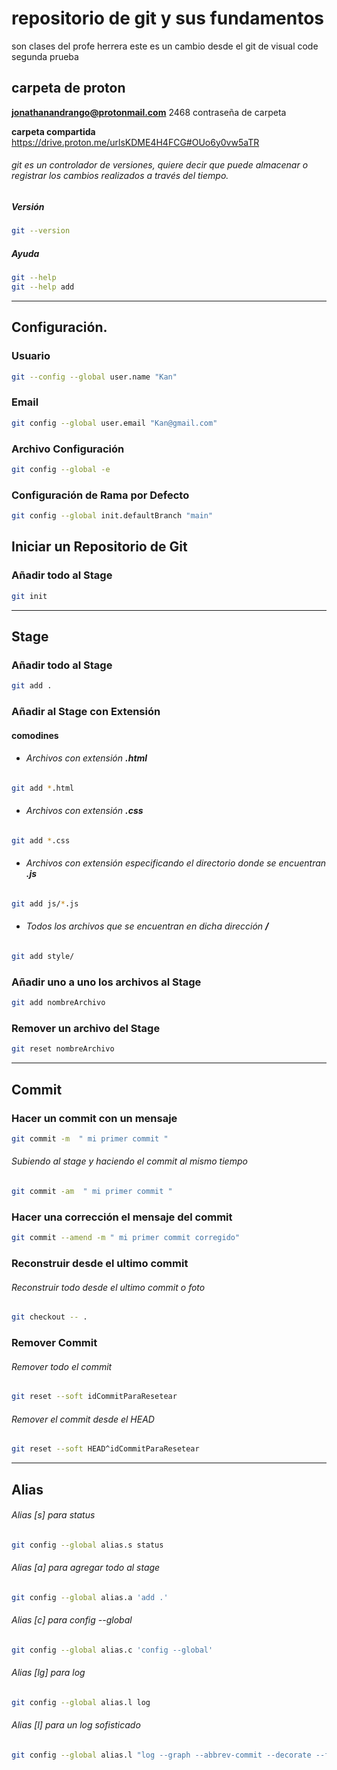 # repositorio de git y sus fundamentos

son clases del profe herrera
este es un cambio desde el git de visual code
segunda prueba

## carpeta de proton

**<jonathanandrango@protonmail.com>**
2468 contraseña de carpeta

**carpeta compartida**
<https://drive.proton.me/urlsKDME4H4FCG#OUo6y0vw5aTR>


###### git es un controlador de versiones, quiere decir que puede almacenar o registrar los cambios realizados a través del tiempo.
##### Versión
```bash
git --version
```
##### Ayuda
```bash
git --help
git --help add
```
---
## Configuración.
### Usuario
```bash
git --config --global user.name "Kan"
```
### Email
```bash
git config --global user.email "Kan@gmail.com"
```
### Archivo Configuración
```bash
git config --global -e
```
### Configuración de Rama por Defecto
```bash
git config --global init.defaultBranch "main"
```

## Iniciar un Repositorio de Git
### Añadir todo al Stage
```bash
git init
```
---
## Stage  
### Añadir todo al Stage
```bash
git add .
```
### Añadir al Stage con Extensión
####  comodines
- ###### Archivos con extensión    **.html**
```bash
git add *.html
```
- ###### Archivos con extensión    **.css**
```bash
git add *.css
```
- ###### Archivos con extensión especificando el directorio donde se encuentran    **.js**
```bash
git add js/*.js
```
- ###### Todos los archivos que  se encuentran en dicha dirección    **/**
```bash
git add style/
```

### Añadir uno a uno los archivos al Stage
```bash
git add nombreArchivo
```
### Remover un archivo del  Stage
```bash
git reset nombreArchivo
```

---
## Commit
###  Hacer un commit con un mensaje 
```bash
git commit -m  " mi primer commit "
```
######  Subiendo al stage y haciendo el commit al mismo tiempo 
```bash
git commit -am  " mi primer commit "
```
###  Hacer una corrección el  mensaje del    commit
```bash
git commit --amend -m " mi primer commit corregido"
```
### Reconstruir desde el ultimo commit
###### Reconstruir todo desde el ultimo commit o foto
```bash
git checkout -- .
```
### Remover Commit
###### Remover todo el commit
```bash
git reset --soft idCommitParaResetear
```
###### Remover  el commit desde el HEAD
```bash
git reset --soft HEAD^idCommitParaResetear
```
---
## Alias
###### Alias [s] para status
```bash
git config --global alias.s status
```
###### Alias [a] para agregar todo al stage
```bash
git config --global alias.a 'add .'
```
###### Alias [c] para config --global
```bash
git config --global alias.c 'config --global'
```
###### Alias [lg] para log
```bash
git config --global alias.l log
```
###### Alias [l] para un  log sofisticado
```bash
git config --global alias.l "log --graph --abbrev-commit --decorate --format=format:'%C(bold blue)%h%C(reset) - %C(bold green)(%ar)%C(reset) %C(white)%s%C(reset) %C(dim white)- %an%C(reset)%C(yellow bold)%d%C(reset)' --all"
```

